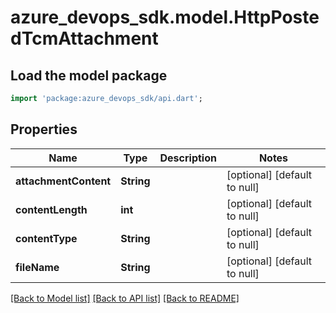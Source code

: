 # azure_devops_sdk.model.HttpPostedTcmAttachment

## Load the model package
```dart
import 'package:azure_devops_sdk/api.dart';
```

## Properties
Name | Type | Description | Notes
------------ | ------------- | ------------- | -------------
**attachmentContent** | **String** |  | [optional] [default to null]
**contentLength** | **int** |  | [optional] [default to null]
**contentType** | **String** |  | [optional] [default to null]
**fileName** | **String** |  | [optional] [default to null]

[[Back to Model list]](../README.md#documentation-for-models) [[Back to API list]](../README.md#documentation-for-api-endpoints) [[Back to README]](../README.md)


